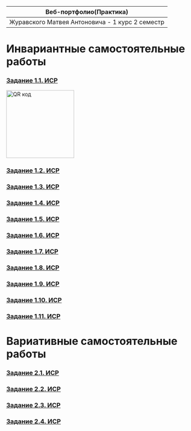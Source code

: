 <!--Автор:Журавский Матвей Антонович-->

|Веб-портфолио(Практика)|
|-----------------------------------------------|
|Журавского Матвея Антоновича - 1 курс 2 семестр|

<h1>Инвариантные самостоятельные работы</h1>

<h3><a href='https://drive.google.com/file/d/1ut8e6qmxcgV0d-Yr8GG78cQhdV5TWQij/view?usp=sharing'>Задание 1.1. ИСР</a></h3>
<a href="https://drive.google.com/file/d/1ut8e6qmxcgV0d-Yr8GG78cQhdV5TWQij/view?usp=sharing" target="_blank"><img src="http://qrcoder.ru/code/?https%3A%2F%2Fdrive.google.com%2Ffile%2Fd%2F1ut8e6qmxcgV0d-Yr8GG78cQhdV5TWQij%2Fview%3Fusp%3Dsharing&4&0" width="180" height="180" border="0" title="QR код"></a>

<h3><a href='https://drive.google.com/file/d/1Ocg8hU10sRZ1ysXjdWVO9ExKtHj9vwZ2/view?usp=sharing'>Задание 1.2. ИСР</a></h3>

<h3><a href='https://drive.google.com/file/d/1V_kcyKZtMrZeFMQiEM9I56feOKUPC3v7/view?usp=sharing'>Задание 1.3. ИСР</a></h3>

<h3><a href='https://drive.google.com/file/d/192CoEKN9c_5WqMv2LJlJouxLiJjnQChz/view?usp=sharing'>Задание 1.4. ИСР</a></h3>

<h3><a href='https://drive.google.com/file/d/1VsPGLc-b80o97z9uVlWZPeJgDQmxofYN/view?usp=sharing'>Задание 1.5. ИСР</a></h3>

<h3><a href='https://drive.google.com/file/d/1_qqzn-r1sD2xbnVPqmyATzH1gb5zEKKP/view?usp=sharing'>Задание 1.6. ИСР</a></h3>

<h3><a href='https://drive.google.com/file/d/11uQK2lcAZ7ZvEWD8_GTV9yBQfIhFUIpE/view?usp=sharing'>Задание 1.7. ИСР</a></h3>

<h3><a href='https://drive.google.com/file/d/1WJx1Ebw3V5nyCtZL25wQ9gHKqqhYBpRE/view?usp=sharing'>Задание 1.8. ИСР</a></h3>

<h3><a href='https://drive.google.com/file/d/13YuUtlVc07Y549Qa7BLZuLatJQrkoDrw/view?usp=sharing'>Задание 1.9. ИСР</a></h3>

<h3><a href='https://drive.google.com/file/d/1krOnvs9yZyPVA2gfJEPHI46BGUUYGpNo/view?usp=sharing'>Задание 1.10. ИСР</a></h3>

<h3><a href='https://drive.google.com/file/d/10G49e1JghfULmxc58RVAokU7KUpdawBM/view?usp=sharing'>Задание 1.11. ИСР</a></h3>

<h1>Вариативные самостоятельные работы</h1>

<h3><a href='https://drive.google.com/file/d/1Qvny27ewLshZ7iI9XvX8sXh74C4ExQ7t/view?usp=sharing'>Задание 2.1. ИСР</a></h3>

<h3><a href='https://drive.google.com/file/d/1AcNwvBCTJitpMiknazUxfv6zm65_2LER/view?usp=sharing'>Задание 2.2. ИСР</a></h3>

<h3><a href='https://drive.google.com/file/d/15_6Zb_K49WjUSSTR7T_EMJRE_rrfAcPz/view?usp=sharing'>Задание 2.3. ИСР</a></h3>

<h3><a href='https://drive.google.com/file/d/1bRlhbSuK-lHuaSCQk7POonBX0wCBbHMq/view?usp=sharing'>Задание 2.4. ИСР</a></h3>
